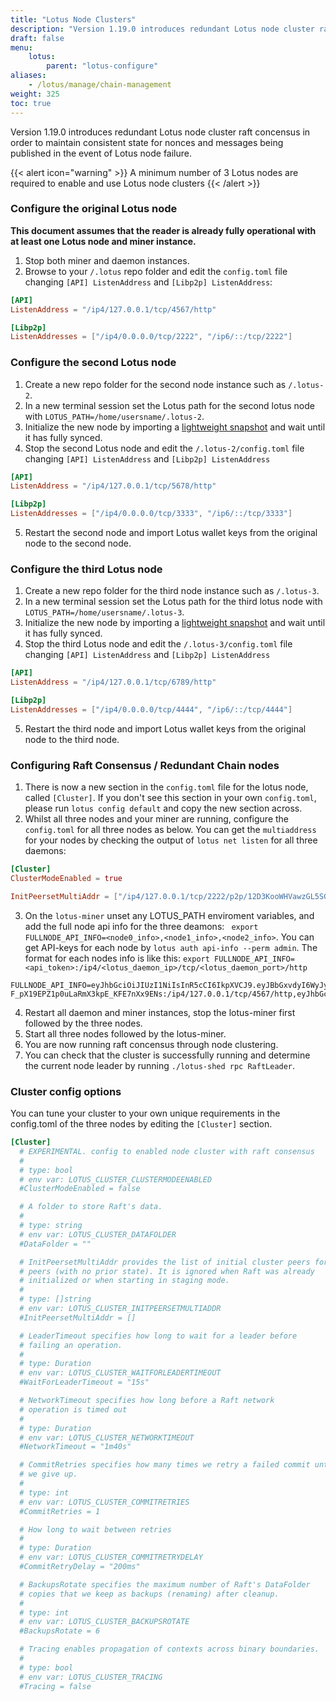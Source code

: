 ```yaml
---
title: "Lotus Node Clusters"
description: "Version 1.19.0 introduces redundant Lotus node cluster raft concensus in order to maintain consistent state for nonces and messages being published in the event of Lotus node failure."
draft: false
menu:
    lotus:
        parent: "lotus-configure"
aliases:
    - /lotus/manage/chain-management
weight: 325
toc: true
---
```


Version 1.19.0 introduces redundant Lotus node cluster raft concensus in order to maintain consistent state for nonces and messages being published in the event of Lotus node failure.

{{< alert icon="warning" >}}
   A minimum number of 3 Lotus nodes are required to enable and use Lotus node clusters 
   {{< /alert >}}

### Configure the original Lotus node

**This document assumes that the reader is already fully operational with at least one Lotus node and miner instance.**

1. Stop both miner and daemon instances.
2. Browse to your `/.lotus` repo folder and edit the `config.toml` file changing `[API] ListenAddress` and `[Libp2p] ListenAddress`:
```toml
[API]
ListenAddress = "/ip4/127.0.0.1/tcp/4567/http"
```
```toml
[Libp2p]
ListenAddresses = ["/ip4/0.0.0.0/tcp/2222", "/ip6/::/tcp/2222"]
```
### Configure the second Lotus node
1. Create a new repo folder for the second node instance such as `/.lotus-2`.
2. In a new terminal session set the Lotus path for the second lotus node with `LOTUS_PATH=/home/usersname/.lotus-2`.
3. Initialize the new node by importing a [lightweight snapshot](https://lotus.filecoin.io/lotus/manage/chain-management/#lightweight-snapshot) and wait until it has fully synced. 
4. Stop the second Lotus node and edit the `/.lotus-2/config.toml` file changing `[API] ListenAddress` and `[Libp2p] ListenAddress`
```toml
[API]
ListenAddress = "/ip4/127.0.0.1/tcp/5678/http"
```
```toml
[Libp2p]
ListenAddresses = ["/ip4/0.0.0.0/tcp/3333", "/ip6/::/tcp/3333"]
```
5. Restart the second node and import Lotus wallet keys from the original node to the second node.

### Configure the third Lotus node
1. Create a new repo folder for the third node instance such as `/.lotus-3`.
2. In a new terminal session set the Lotus path for the third lotus node with `LOTUS_PATH=/home/usersname/.lotus-3`.
3. Initialize the new node by importing a [lightweight snapshot](https://lotus.filecoin.io/lotus/manage/chain-management/#lightweight-snapshot) and wait until it has fully synced. 
4. Stop the third Lotus node and edit the `/.lotus-3/config.toml` file changing `[API] ListenAddress` and `[Libp2p] ListenAddress`
```toml
[API]
ListenAddress = "/ip4/127.0.0.1/tcp/6789/http"
```
```toml
[Libp2p]
ListenAddresses = ["/ip4/0.0.0.0/tcp/4444", "/ip6/::/tcp/4444"]
```
5. Restart the third node and import Lotus wallet keys from the original node to the third node.

### Configuring Raft Consensus / Redundant Chain nodes
1. There is now a new section in the `config.toml` file for the lotus node, called `[Cluster]`. If you don't see this section in your own `config.toml`, please run `lotus config default` and copy the new section across.
2. Whilst all three nodes and your miner are running, configure the `config.toml` for all three nodes as below. You can get the `multiaddress` for your nodes by checking the output of `lotus net listen` for all three daemons:
```toml
[Cluster]
ClusterModeEnabled = true
```
```toml
InitPeersetMultiAddr = ["/ip4/127.0.0.1/tcp/2222/p2p/12D3KooWHVawzGL5SG58rS1Ti8m3G8fA9NwEWkfnz1AcRLWq1deF","/ip4/127.0.0.1/tcp/3333/p2p/12D3KooWB2ikW3gvaQiwfdnD8HrFAqBd2Y54gdykLTFybUQsYrBG","/ip4/127.0.0.1/tcp/4444/p2p/12D3KooWHxNgWfmiJGf6sFXbjQhnBHudsXGz9WAuZB1H4LLwxx7V"]
```
3. On the `lotus-miner` unset any LOTUS_PATH enviroment variables, and add the full node api info for the three deamons: ` export FULLNODE_API_INFO=<node0_info>,<node1_info>,<node2_info>`. You can get API-keys for each node by `lotus auth api-info --perm admin`. The format for each nodes info is like this: `export FULLNODE_API_INFO=<api_token>:/ip4/<lotus_daemon_ip>/tcp/<lotus_daemon_port>/http`
```
FULLNODE_API_INFO=eyJhbGciOiJIUzI1NiIsInR5cCI6IkpXVCJ9.eyJBbGxvdyI6WyJyZWFkIiwid3JpdGUiLCJzaWduIiwiYWRtaW4iXX0.T_meWfWV-F_pX19EPZ1p0uLaRmX3kpE_KFE7nXx9ENs:/ip4/127.0.0.1/tcp/4567/http,eyJhbGciOiJIUzI1NiIsInR5cCI6IkpXVCJ9.eyJBbGxvdyI6WyJyZWFkIiwid3JpdGUiLCJzaWduIiwiYWRtaW4iXX0.lIygxCSIqdSeVvN73aVIme9mRdjOunFsn5eb8K8Q5R8:/ip4/127.0.0.1/tcp/5678/http,eyJhbGciOiJIUzI1NiIsInR5cCI6IkpXVCJ9.eyJBbGxvdyI6WyJyZWFkIiwid3JpdGUiLCJzaWduIiwiYWRtaW4iXX0.arVqeW93VujWC5JlIoumfbRFiHk8BtROp9rsdZPEaVk:/ip4/127.0.0.1/tcp/6789/http
```
4. Restart all daemon and miner instances, stop the lotus-miner first followed by the three nodes.
5. Start all three nodes followed by the lotus-miner. 
6. You are now running raft concensus through node clustering.
7. You can check that the cluster is successfully running and determine the current node leader by running `./lotus-shed rpc RaftLeader`.

### Cluster config options

You can tune your cluster to your own unique requirements in the config.toml of the three nodes by editing the `[Cluster]` section.
```toml
[Cluster]
  # EXPERIMENTAL. config to enabled node cluster with raft consensus
  #
  # type: bool
  # env var: LOTUS_CLUSTER_CLUSTERMODEENABLED
  #ClusterModeEnabled = false

  # A folder to store Raft's data.
  #
  # type: string
  # env var: LOTUS_CLUSTER_DATAFOLDER
  #DataFolder = ""

  # InitPeersetMultiAddr provides the list of initial cluster peers for new Raft
  # peers (with no prior state). It is ignored when Raft was already
  # initialized or when starting in staging mode.
  #
  # type: []string
  # env var: LOTUS_CLUSTER_INITPEERSETMULTIADDR
  #InitPeersetMultiAddr = []

  # LeaderTimeout specifies how long to wait for a leader before
  # failing an operation.
  #
  # type: Duration
  # env var: LOTUS_CLUSTER_WAITFORLEADERTIMEOUT
  #WaitForLeaderTimeout = "15s"

  # NetworkTimeout specifies how long before a Raft network
  # operation is timed out
  #
  # type: Duration
  # env var: LOTUS_CLUSTER_NETWORKTIMEOUT
  #NetworkTimeout = "1m40s"

  # CommitRetries specifies how many times we retry a failed commit until
  # we give up.
  #
  # type: int
  # env var: LOTUS_CLUSTER_COMMITRETRIES
  #CommitRetries = 1

  # How long to wait between retries
  #
  # type: Duration
  # env var: LOTUS_CLUSTER_COMMITRETRYDELAY
  #CommitRetryDelay = "200ms"

  # BackupsRotate specifies the maximum number of Raft's DataFolder
  # copies that we keep as backups (renaming) after cleanup.
  #
  # type: int
  # env var: LOTUS_CLUSTER_BACKUPSROTATE
  #BackupsRotate = 6

  # Tracing enables propagation of contexts across binary boundaries.
  #
  # type: bool
  # env var: LOTUS_CLUSTER_TRACING
  #Tracing = false

```
